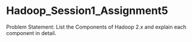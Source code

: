 # Hadoop_Session1_Assignment5

Problem Statement:
List the Components of Hadoop 2.x and explain each component in detail.
